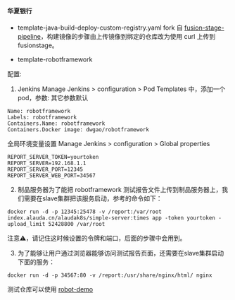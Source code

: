 #### 华夏银行

- template-java-build-deploy-custom-registry.yaml
fork 自 [fusion-stage-pipeline](https://bitbucket.org/mathildetech/fusion-stage-pipeline)，构建镜像的步骤由上传镜像到绑定的仓库改为使用 curl 上传到 fusionstage。

- template-robotframework

配置:
1. Jenkins
Manage Jenkins > configuration > Pod Templates 中，添加一个 pod，参数:
其它参数默认
```
Name: robotframework
Labels: robotframework
Containers.Name: robotframework
Containers.Docker image: dwgao/robotframework
```

全局环境变量设置
Manage Jenkins > configuration > Global properties
```
REPORT_SERVER_TOKEN=yourtoken
REPORT_SERVER=192.168.1.1
REPORT_SERVER_PORT=12345
REPORT_SERVER_WEB_PORT=34567
```

2. 制品服务器为了能把 robotframework 测试报告文件上传到制品服务器上，我们需要在slave集群把该服务启动，参考的命令如下：
```shell
docker run -d -p 12345:25478 -v /report:/var/root index.alauda.cn/alaudak8s/simple-server:times app -token yourtoken -upload_limit 52428800 /var/root
```

注意⚠️，请记住这时候设置的令牌和端口，后面的步骤中会用到。

3. 为了能够让用户通过浏览器能够访问测试报告页面，还需要在slave集群启动下面的服务：
```shell
docker run -d -p 34567:80 -v /report:/usr/share/nginx/html/ nginx
```

测试仓库可以使用 [robot-demo](https://bitbucket.org/mathildetech/robotframework-docker/src/master/robot-demo/)